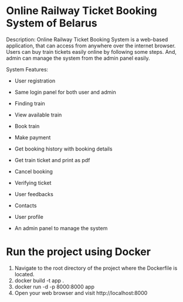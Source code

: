 # Online Railway Ticket Booking System of Belarus
Description: Online Railway Ticket Booking System is a web-based application, that can access from anywhere over the internet browser. Users can buy train tickets easily online by following some steps. And, admin can manage the system from the admin panel easily.

System Features:
* User registration
* Same login panel for both user and admin
* Finding train
* View available train
* Book train
* Make payment
* Get booking history with booking details
* Get train ticket and print as pdf
* Cancel booking
* Verifying ticket 
* User feedbacks
* Contacts 
* User profile

* An admin panel to manage the system

# Run the project using Docker
1. Navigate to the root directory of the project where the Dockerfile is located.
2. docker build -t app .
3. docker run -d -p 8000:8000 app
4. Open your web browser and visit http://localhost:8000

